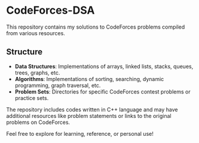 # CodeForces-DSA

This repository contains my solutions to CodeForces problems compiled from various resources.

## Structure

- **Data Structures**: Implementations of arrays, linked lists, stacks, queues, trees, graphs, etc.
- **Algorithms**: Implementations of sorting, searching, dynamic programming, graph traversal, etc.
- **Problem Sets**: Directories for specific CodeForces contest problems or practice sets.

The repository includes codes written in C++ language and may have additional resources like problem statements or links to the original problems on CodeForces.

Feel free to explore for learning, reference, or personal use!
